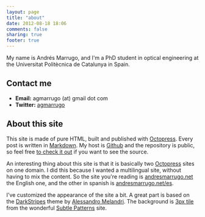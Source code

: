 ```yaml
---
layout: page
title: "about"
date: 2012-08-18 18:06
comments: false
sharing: true
footer: true
---
```




My name is Andrés Marrugo, and I'm a PhD student in optical engineering at the Universitat Politècnica de Catalunya in Spain.

## Contact me ##

- **Email:** agmarrugo (at) gmail dot com
- **Twitter:** [agmarrugo][twitter]


## About this site ##

This site is made of pure HTML, built and published with [Octopress][octopress]. Every post is written in [Markdown][daringfireball]. My host is [Github][github] and the repository is public, so feel free [to check it out][github 2] if you want to see the source. 

An interesting thing about this site is that it is basically two [Octopress][octopress] sites on one domain. I did this because I wanted a multilingual site, without having to mix the content. So the site you're reading is [andresmarrugo.net][andresmarrugo] the English one, and the other in spanish is [andresmarrugo.net/es][andresmarrugo 2].

I've customized the appearance of the site a bit. A great part is based on the [DarkStripes][melandri] theme by [Alessandro Melandri][melandri 2]. The background is [3px tile][subtlepatterns] from the wonderful [Subtle Patterns][subtlepatterns 2] site.  

[andresmarrugo]: http://andresmarrugo.net/
[andresmarrugo 2]: http://andresmarrugo.net/es
[daringfireball]: http://daringfireball.net/projects/markdown/ "Daring Fireball: Markdown"
[github]: https://github.com/
[github 2]: https://github.com/agmarrugo/agmarrugo.github.com
[melandri]: http://melandri.net/2012/07/23/darkstripes-octopress-theme-released/
[melandri 2]: http://melandri.net/
[octopress]: http://octopress.org/ "Octopress"
[subtlepatterns]: http://subtlepatterns.com/3px-tile/
[subtlepatterns 2]: http://subtlepatterns.com/
[twitter]: https://twitter.com/agmarrugo